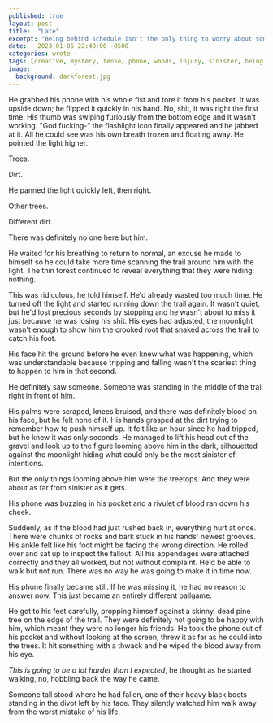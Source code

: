 ```yaml
---
published: true
layout: post
title:  "Late"
excerpt: "Being behind schedule isn't the only thing to worry about sometimes."
date:   2023-01-05 22:40:00 -0500
categories: wrote
tags: [creative, mystery, tense, phone, woods, injury, sinister, being followed]
image:
  background: darkforest.jpg
---
```

He grabbed his phone with his whole fist and tore it from his pocket. It was upside down; he flipped it quickly in his hand. No, shit, it was right the first time. His thumb was swiping furiously from the bottom edge and it wasn't working. "God fucking-" the flashlight icon finally appeared and he jabbed at it. All he could see was his own breath frozen and floating away. He pointed the light higher. 

Trees. 

Dirt. 

He panned the light quickly left, then right. 

Other trees. 

Different dirt. 

There was definitely no one here but him. 

He waited for his breathing to return to normal, an excuse he made to himself so he could take more time scanning the trail around him with the light. The thin forest continued to reveal everything that they were hiding: nothing.

This was ridiculous, he told himself. He'd already wasted too much time. He turned off the light and started running down the trail again. It wasn't quiet, but he'd lost precious seconds by stopping and he wasn't about to miss it just because he was losing his shit. His eyes had adjusted, the moonlight wasn't enough to show him the crooked root that snaked across the trail to catch his foot. 

His face hit the ground before he even knew what was happening, which was understandable because tripping and falling wasn't the scariest thing to happen to him in that second. 

He definitely saw someone. Someone was standing in the middle of the trail right in front of him. 

His palms were scraped, knees bruised, and there was definitely blood on his face, but he felt none of it. His hands grasped at the dirt trying to remember how to push himself up. It felt like an hour since he had tripped, but he knew it was only seconds. He managed to lift his head out of the gravel and look up to the figure looming above him in the dark, silhouetted against the moonlight hiding what could only be the most sinister of intentions. 

But the only things looming above him were the treetops. And they were about as far from sinister as it gets. 

His phone was buzzing in his pocket and a rivulet of blood ran down his cheek. 

Suddenly, as if the blood had just rushed back in, everything hurt at once. There were chunks of rocks and bark stuck in his hands' newest grooves. His ankle felt like his foot might be facing the wrong direction. He rolled over and sat up to inspect the fallout. All his appendages were attached correctly and they all worked, but not without complaint. He'd be able to walk but not run. There was no way he was going to make it in time now. 

His phone finally became still. If he was missing it, he had no reason to answer now. This just became an entirely different ballgame. 

He got to his feet carefully, propping himself against a skinny, dead pine tree on the edge of the trail. They were definitely not going to be happy with him, which meant they were no longer his friends. He took the phone out of his pocket and without looking at the screen, threw it as far as he could into the trees. It hit something with a thwack and he wiped the blood away from his eye. 

*This is going to be a lot harder than I expected*, he thought as he started walking, no, hobbling back the way he came. 

Someone tall stood where he had fallen, one of their heavy black boots standing in the divot left by his face. They silently watched him walk away from the worst mistake of his life.